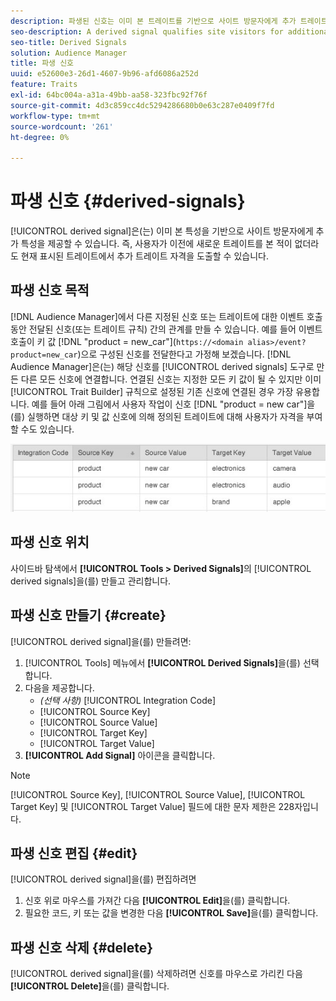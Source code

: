 ```yaml
---
description: 파생된 신호는 이미 본 트레이트를 기반으로 사이트 방문자에게 추가 트레이트를 부여합니다. 즉, 사용자가 이전에 새로운 트레이트를 본 적이 없더라도 현재 표시된 트레이트에서 추가 트레이트 자격을 도출할 수 있습니다.
seo-description: A derived signal qualifies site visitors for additional traits based on a trait they've already seen. In other words, additional trait qualification can be derived from a currently exhibited trait even if a user has never seen the new trait before.
seo-title: Derived Signals
solution: Audience Manager
title: 파생 신호
uuid: e52600e3-26d1-4607-9b96-afd6086a252d
feature: Traits
exl-id: 64bc004a-a31a-49bb-aa58-323fbc92f76f
source-git-commit: 4d3c859cc4dc5294286680b0e63c287e0409f7fd
workflow-type: tm+mt
source-wordcount: '261'
ht-degree: 0%

---
```


# 파생 신호 {#derived-signals}

[!UICONTROL derived signal]은(는) 이미 본 특성을 기반으로 사이트 방문자에게 추가 특성을 제공할 수 있습니다. 즉, 사용자가 이전에 새로운 트레이트를 본 적이 없더라도 현재 표시된 트레이트에서 추가 트레이트 자격을 도출할 수 있습니다.

<!-- c_tb_derived_signal.xml -->

## 파생 신호 목적

[!DNL Audience Manager]에서 다른 지정된 신호 또는 트레이트에 대한 이벤트 호출 동안 전달된 신호(또는 트레이트 규칙) 간의 관계를 만들 수 있습니다. 예를 들어 이벤트 호출이 키 값 [!DNL "product = new_car"](`https://<domain alias>/event?product=new_car`)으로 구성된 신호를 전달한다고 가정해 보겠습니다. [!DNL Audience Manager]은(는) 해당 신호를 [!UICONTROL derived signals] 도구로 만든 다른 모든 신호에 연결합니다. 연결된 신호는 지정한 모든 키 값이 될 수 있지만 이미 [!UICONTROL Trait Builder] 규칙으로 설정된 기존 신호에 연결된 경우 가장 유용합니다. 예를 들어 아래 그림에서 사용자 작업이 신호 [!DNL "product = new car"]을(를) 실행하면 대상 키 및 값 신호에 의해 정의된 트레이트에 대해 사용자가 자격을 부여할 수도 있습니다.

![](assets/derived_signal_example.png)

## 파생 신호 위치

사이드바 탐색에서 **[!UICONTROL Tools > Derived Signals]**&#x200B;의 [!UICONTROL derived signals]을(를) 만들고 관리합니다.

## 파생 신호 만들기 {#create}

<!-- t_tb_create_derived.xml -->

[!UICONTROL derived signal]을(를) 만들려면:

1. [!UICONTROL Tools] 메뉴에서 **[!UICONTROL Derived Signals]**&#x200B;을(를) 선택합니다.
1. 다음을 제공합니다.
   * *(선택 사항)* [!UICONTROL Integration Code]
   * [!UICONTROL Source Key]
   * [!UICONTROL Source Value]
   * [!UICONTROL Target Key]
   * [!UICONTROL Target Value]
1. **[!UICONTROL Add Signal]** 아이콘을 클릭합니다.

>[!NOTE]
>
>[!UICONTROL Source Key], [!UICONTROL Source Value], [!UICONTROL Target Key] 및 [!UICONTROL Target Value] 필드에 대한 문자 제한은 228자입니다.

## 파생 신호 편집 {#edit}

<!-- t_tb_edit_derived.xml -->

[!UICONTROL derived signal]을(를) 편집하려면

1. 신호 위로 마우스를 가져간 다음 **[!UICONTROL Edit]**&#x200B;을(를) 클릭합니다.
2. 필요한 코드, 키 또는 값을 변경한 다음 **[!UICONTROL Save]**&#x200B;을(를) 클릭합니다.

## 파생 신호 삭제 {#delete}

<!-- t_tb_delete_derived.xml -->

[!UICONTROL derived signal]을(를) 삭제하려면 신호를 마우스로 가리킨 다음 **[!UICONTROL Delete]**&#x200B;을(를) 클릭합니다.

